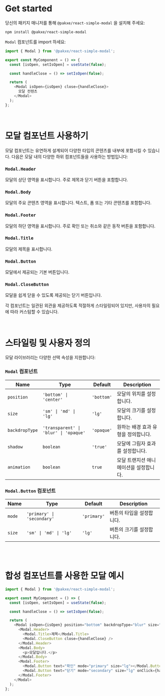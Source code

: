 # Get started

당신의 패키지 매니저를 통해 `@pakxe/react-simple-modal` 을 설치해 주세요:

```shell
npm install @pakxe/react-simple-modal
```

`Modal` 컴포넌트를 import 하세요:

```javascript
import { Modal } from '@pakxe/react-simple-modal';

export const MyComponent = () => {
  const [isOpen, setIsOpen] = useState(false);

  const handleClose = () => setIsOpen(false);

  return (
    <Modal isOpen={isOpen} close={handleClose}>
      모달 컨텐츠
    </Modal>
  );
};
```

<br />

# 모달 컴포넌트 사용하기

모달 컴포넌트는 유연하게 설계되어 다양한 타입의 콘텐츠를 내부에 포함시킬 수 있습니다. 다음은 모달 내의 다양한 하위 컴포넌트들을 사용하는 방법입니다:

### `Modal.Header`

모달의 상단 영역을 표시합니다. 주로 제목과 닫기 버튼을 포함합니다.

### `Modal.Body`

모달의 주요 콘텐츠 영역을 표시합니다. 텍스트, 폼 또는 기타 콘텐츠를 포함합니다.

### `Modal.Footer`

모달의 하단 영역을 표시합니다. 주로 확인 또는 취소와 같은 동작 버튼을 포함합니다.

### `Modal.Title`

모달의 제목을 표시합니다.

### `Modal.Button`

모달에서 제공되는 기본 버튼입니다.

### `Modal.CloseButton`

모달을 쉽게 닫을 수 있도록 제공되는 닫기 버튼입니다.

각 컴포넌트는 일관된 외관을 제공하도록 적절하게 스타일링되어 있지만, 사용자의 필요에 따라 커스텀할 수 있습니다.

<br />

# 스타일링 및 사용자 정의

모달 라이브러리는 다양한 선택 속성을 지원합니다:

### `Modal` 컴포넌트

| Name           | Type                                  | Default    | Description                            |
| -------------- | ------------------------------------- | ---------- | -------------------------------------- |
| `position`     | `'bottom' \| 'center'`                | `'bottom'` | 모달의 위치를 설정합니다.              |
| `size`         | `'sm' \| 'md' \| 'lg'`                | `'lg'`     | 모달의 크기를 설정합니다.              |
| `backdropType` | `'transparent' \| 'blur' \| 'opaque'` | `'opaque'` | 원하는 배경 효과 유형을 정의합니다.    |
| `shadow`       | `boolean`                             | `'true'`   | 모달에 그림자 효과를 설정합니다.       |
| `animation`    | `boolean`                             | `true`     | 모달 트랜지션 애니메이션을 설정합니다. |

### `Modal.Button` 컴포넌트

| Name   | Type                       | Default     | Description               |
| ------ | -------------------------- | ----------- | ------------------------- |
| `mode` | `'primary' \| 'secondary'` | `'primary'` | 버튼의 타입을 설정합니다. |
| `size` | `'sm' \| 'md' \| 'lg'`     | `'lg'`      | 버튼의 크기를 설정합니다. |

<br />
<br />

# 합성 컴포넌트를 사용한 모달 예시

```javascript
import { Modal } from '@pakxe/react-simple-modal';

export const MyComponent = () => {
  const [isOpen, setIsOpen] = useState(false);

  const handleClose = () => setIsOpen(false);

  return (
    <Modal isOpen={isOpen} position="bottom" backdropType="blur" size="lg" close={handleClose}>
      <Modal.Header>
        <Modal.Title>제목</Modal.Title>
        <Modal.CloseButton close={handleClose} />
      </Modal.Header>
      <Modal.Body>
        <p>모달입니다.</p>
      </Modal.Body>
      <Modal.Footer>
        <Modal.Button text="확인" mode="primary" size="lg"></Modal.Button>
        <Modal.Button text="닫기" mode="secondary" size="lg" onClick={handleClose}></Modal.Button>
      </Modal.Footer>
    </Modal>
  );
};
```
